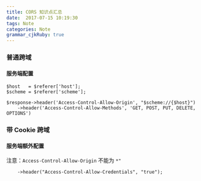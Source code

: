```yaml
---
title: CORS 知识点汇总
date:  2017-07-15 10:19:30
tags: Note
categories: Note
grammar_cjkRuby: true
---
```


### 普通跨域
#### 服务端配置
````
$host   = $referer['host'];
$scheme = $referer['scheme'];
					
$response->header('Access-Control-Allow-Origin', "$scheme://{$host}")
	->header('Access-Control-Allow-Methods', 'GET, POST, PUT, DELETE, OPTIONS')
````

### 带 Cookie 跨域
#### 服务端额外配置

注意：`Access-Control-Allow-Origin` 不能为 `*"`

````
	->header("Access-Control-Allow-Credentials", "true");
````
